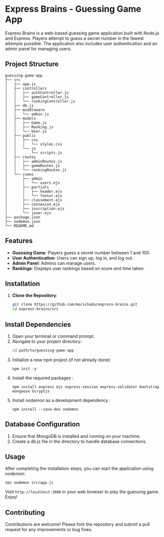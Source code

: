 # Express Brains - Guessing Game App

Express Brains is a web-based guessing game application built with Node.js and Express. Players attempt to guess a secret number in the fewest attempts possible. The application also includes user authentication and an admin panel for managing users.

## Project Structure
```
guessing-game-app
├── src
│   ├── app.js
│   ├── controllers
│   │   ├── authController.js
│   │   ├── gameController.js
│   │   └── rankingController.js
│   ├── db.js
│   ├── middleware
│   │   └── admin.js
│   ├── models
│   │   ├── Game.js
│   │   ├── Ranking.js
│   │   └── User.js
│   ├── public
│   │   ├── css
│   │   │   └── styles.css
│   │   └── js
│   │       └── scripts.js
│   ├── routes
│   │   ├── adminRoutes.js
│   │   ├── gameRoutes.js
│   │   └── rankingRoutes.js
│   └── views
│       ├── admin
│       │   └── users.ejs
│       ├── partials
│       │   ├── header.ejs
│       │   └── footer.ejs
│       ├── classement.ejs
│       ├── connexion.ejs
│       ├── inscription.ejs
│       └── jouer.ejs
├── package.json
├── nodemon.json
└── README.md
```

## Features

- **Guessing Game**: Players guess a secret number between 1 and 100.
- **User Authentication**: Users can sign up, log in, and log out.
- **Admin Panel**: Admins can manage users.
- **Rankings**: Displays user rankings based on score and time taken.

## Installation

1. **Clone the Repository**:
   ```bash
   git clone https://github.com/marichadu/express-brains.git
   cd express-brains/src

## Install Dependencies

1. Open your terminal or command prompt.
2. Navigate to your project directory:
   ```bash
   cd path/to/guessing-game-app

3. Initialize a new npm project (if not already done):
   ```
   npm init -y
   ```
4. Install the required packages :
   ```
   npm install express ejs express-session express-validator bootstrap mongoose bcryptjs
   ```
5. Install nodemon as a development dependency :
   ```
   npm install --save-dev nodemon
   ```

## Database Configuration

1. Ensure that MongoDB is installed and running on your machine.
2. Create a db.js file in the directory to handle database connections.


## Usage

After completing the installation steps, you can start the application using nodemon:
```
npx nodemon src/app.js
```

Visit  `http://localhost:3000` in your web browser to play the guessing game. Enjoy!

## Contributing

Contributions are welcome! Please fork the repository and submit a pull request for any improvements or bug fixes.

